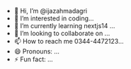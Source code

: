 - 👋 Hi, I’m @ijazahmadagri
- 👀 I’m interested in coding...
- 🌱 I’m currently learning nextjs14 ...
- 💞️ I’m looking to collaborate on ...
- 📫 How to reach me 0344-4472123...
- 😄 Pronouns: ...
- ⚡ Fun fact: ...

<!---
ijazahmadagri/ijazahmadagri is a ✨ special ✨ repository because its `README.md` (this file) appears on your GitHub profile.
You can click the Preview link to take a look at your changes.
--->
